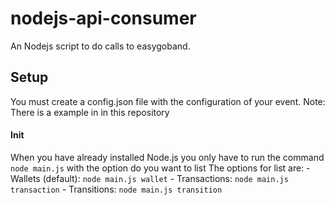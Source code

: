 # nodejs-api-consumer
An Nodejs script to do calls to easygoband.

## Setup
You must create a config.json file with the configuration of your event.
Note: There is a example in in this repository

#### Init
When you have already installed Node.js you only have to run the command ```node main.js``` with the option do you want to list
The options for list are:
    - Wallets (default): ```node main.js wallet```
    - Transactions: ```node main.js transaction```
    - Transitions: ```node main.js transition```